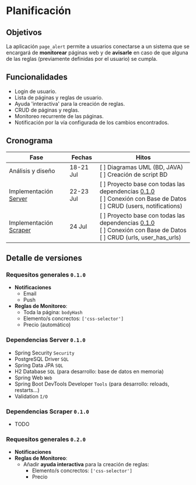 # Planificación

## Objetivos

La aplicación `page_alert` permite a usuarios conectarse a un sistema que se encargará de **monitorear** páginas web y de **avisarle** en caso de que alguna de las reglas (previamente definidas por el usuario) se cumpla.

## Funcionalidades

- Login de usuario.
- Lista de páginas y reglas de usuario.
- Ayuda 'interactiva' para la creación de reglas.
- CRUD de páginas y reglas.
- Monitoreo recurrente de las páginas.
- Notificación por la vía configurada de los cambios encontrados.

## Cronograma

| Fase                                                  | Fechas    | Hitos                                                                                                                           |
| ----------------------------------------------------- | --------- | ------------------------------------------------------------------------------------------------------------------------------- |
| Análisis y diseño                                     | 18-21 Jul | [&nbsp;] Diagramas UML (BD, JAVA) <br> [&nbsp;] Creación de script BD                                                           |
| Implementación [Server](./2_design_analysis#Server)   | 22-23 Jul | [&nbsp;] Proyecto base con todas las dependencias [0.1.0](#dependencias-server-0.1.0) <br> [&nbsp;] Conexión con Base de Datos  <br> [&nbsp;] CRUD (users, notifications) |
| Implementación [Scraper](./2_design_analysis#Scraper) | 24 Jul    | [&nbsp;] Proyecto base con todas las dependencias [0.1.0](#dependencias-scraper-0.1.0) <br> [&nbsp;] Conexión con Base de Datos <br> [&nbsp;] CRUD (urls, user_has_urls) |

## Detalle de versiones

### Requesitos generales `0.1.0`

- **Notificaciones**
  - Email
  - Push
- **Reglas de Monitoreo**:
  - Toda la página: `bodyHash`
  - Elemento/s concrectos: `['css-selector']`
  - Precio (automático)

### Dependencias Server `0.1.0`

- Spring Security `Security`
- PostgreSQL Driver `SQL`
- Spring Data JPA `SQL`
- H2 Database `SQL` (para desarrollo: base de datos en memoria)
- Spring Web `Web`
- Spring Boot DevTools Developer `Tools` (para desarrollo: reloads, restarts...)
- Validation `I/O`

### Dependencias Scraper `0.1.0`

- TODO

### Requesitos generales `0.2.0`

- **Notificaciones**
- **Reglas de Monitoreo**:
  - Añadir **ayuda interactiva** para la creación de reglas:
    - Elemento/s concrectos: `['css-selector']`
    - Precio
